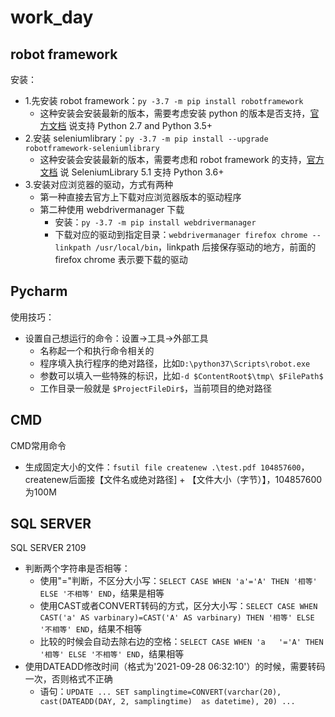 # work_day

## robot framework

安装：
- 1.先安装 robot framework：`py -3.7 -m pip install robotframework`
    - 这种安装会安装最新的版本，需要考虑安装 python 的版本是否支持，[官方文档](https://github.com/robotframework/robotframework) 说支持 Python 2.7 and Python 3.5+
- 2.安装 seleniumlibrary：`py -3.7 -m pip install --upgrade robotframework-seleniumlibrary`
    - 这种安装会安装最新的版本，需要考虑和 robot framework 的支持，[官方文档](https://github.com/robotframework/SeleniumLibrary/) 说 SeleniumLibrary 5.1 支持 Python 3.6+
- 3.安装对应浏览器的驱动，方式有两种
    - 第一种直接去官方上下载对应浏览器版本的驱动程序
    - 第二种使用 webdrivermanager 下载
        - 安装：`py -3.7 -m pip install webdrivermanager`
        - 下载对应的驱动到指定目录：`webdrivermanager firefox chrome --linkpath /usr/local/bin`，linkpath 后接保存驱动的地方，前面的 firefox chrome 表示要下载的驱动

## Pycharm 

使用技巧：
- 设置自己想运行的命令：设置->工具->外部工具
    - 名称起一个和执行命令相关的
    - 程序填入执行程序的绝对路径，比如`D:\python37\Scripts\robot.exe`
    - 参数可以填入一些特殊的标识，比如`-d $ContentRoot$\tmp\ $FilePath$`
    - 工作目录一般就是 `$ProjectFileDir$`，当前项目的绝对路径

## CMD

CMD常用命令

- 生成固定大小的文件：`fsutil file createnew .\test.pdf 104857600`，createnew后面接【文件名或绝对路径] + 【文件大小（字节）】，104857600为100M

## SQL SERVER

SQL SERVER 2109

- 判断两个字符串是否相等：
    - 使用"="判断，不区分大小写：`SELECT CASE WHEN 'a'='A' THEN '相等' ELSE '不相等' END`，结果是相等
    - 使用CAST或者CONVERT转码的方式，区分大小写：`SELECT CASE WHEN CAST('a' AS varbinary)=CAST('A' AS varbinary) THEN '相等' ELSE '不相等' END`，结果不相等
    - 比较的时候会自动去除右边的空格：`SELECT CASE WHEN 'a   '='A' THEN '相等' ELSE '不相等' END`，结果相等
- 使用DATEADD修改时间（格式为'2021-09-28 06:32:10'）的时候，需要转码一次，否则格式不正确
    - 语句：`UPDATE ... SET samplingtime=CONVERT(varchar(20), cast(DATEADD(DAY, 2, samplingtime)  as datetime), 20) ...`

